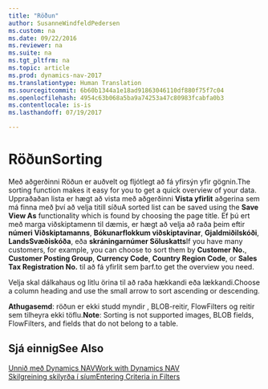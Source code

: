 ```yaml
---
title: "Röðun"
author: SusanneWindfeldPedersen
ms.custom: na
ms.date: 09/22/2016
ms.reviewer: na
ms.suite: na
ms.tgt_pltfrm: na
ms.topic: article
ms.prod: dynamics-nav-2017
ms.translationtype: Human Translation
ms.sourcegitcommit: 6b60b1344a1e18ad91863046110df880f75f7c04
ms.openlocfilehash: 4954c63b068a5ba9a74253a47c80983fcabfa0b3
ms.contentlocale: is-is
ms.lasthandoff: 07/19/2017

---
```

    
# <a name="sorting"></a><span data-ttu-id="96992-102">Röðun</span><span class="sxs-lookup"><span data-stu-id="96992-102">Sorting</span></span>
<span data-ttu-id="96992-103">Með aðgerðinni Röðun er auðvelt og fljótlegt að fá yfirsýn yfir gögnin.</span><span class="sxs-lookup"><span data-stu-id="96992-103">The sorting function makes it easy for you to get a quick overview of your data.</span></span> <span data-ttu-id="96992-104">Uppraðaðan lista er hægt að vista með aðgerðinni **Vista yfirlit** aðgerina sem má finna með því að velja titill síðu</span><span class="sxs-lookup"><span data-stu-id="96992-104">A sorted list can be saved using the **Save View As** functionality which is found by choosing the page title.</span></span> <span data-ttu-id="96992-105">Ef þú ert með marga viðskiptamenn til dæmis, er hægt að velja að raða þeim eftir **númeri Viðskiptamanns**, **Bókunarflokkum viðskiptavinar**, **Gjaldmiðilskóði**, **LandsSvæðiskóða**, eða **skráningarnúmer Söluskatts**</span><span class="sxs-lookup"><span data-stu-id="96992-105">If you have many customers, for example, you can choose to sort them by **Customer No.**, **Customer Posting Group**, **Currency Code**, **Country Region Code**, or **Sales Tax Registration No.**</span></span> <span data-ttu-id="96992-106">til að fá yfirlit sem þarf.</span><span class="sxs-lookup"><span data-stu-id="96992-106">to get the overview you need.</span></span>

<span data-ttu-id="96992-107">Velja skal dálkahaus og litlu örina til að raða hækkandi eða lækkandi.</span><span class="sxs-lookup"><span data-stu-id="96992-107">Choose a column heading and use the small arrow to sort ascending or descending.</span></span>  

<span data-ttu-id="96992-108">**Athugasemd**: röðun er ekki studd myndir , BLOB-reitir, FlowFilters og reitir sem tilheyra ekki töflu.</span><span class="sxs-lookup"><span data-stu-id="96992-108">**Note**: Sorting is not supported images, BLOB fields, FlowFilters, and fields that do not belong to a table.</span></span>

## <a name="see-also"></a><span data-ttu-id="96992-109">Sjá einnig</span><span class="sxs-lookup"><span data-stu-id="96992-109">See Also</span></span>
[<span data-ttu-id="96992-110">Unnið með Dynamics NAV</span><span class="sxs-lookup"><span data-stu-id="96992-110">Work with Dynamics NAV</span></span>](ui-work-product.md)  
[<span data-ttu-id="96992-111">Skilgreining skilyrða í síum</span><span class="sxs-lookup"><span data-stu-id="96992-111">Entering Criteria in Filters</span></span>](ui-enter-criteria-filters.md)


